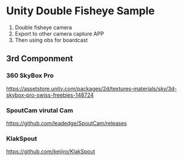 # Unity  Double Fisheye Sample

1. Double fisheye camera
2. Export to other camera capture APP
3. Then using obs for boardcast

## 3rd Componment

### 360 SkyBox Pro
https://assetstore.unity.com/packages/2d/textures-materials/sky/3d-skybox-pro-swiss-freebies-148724

### SpoutCam virutal Cam
https://github.com/leadedge/SpoutCam/releases

### KlakSpout 
https://github.com/keijiro/KlakSpout



